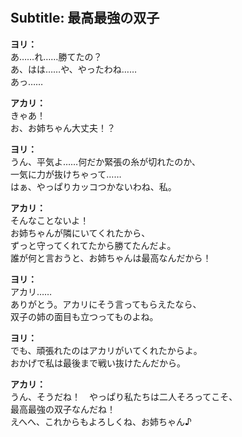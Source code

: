 # 

  
## Subtitle: 最高最強の双子
  
**ヨリ：**  
あ……れ……勝てたの？  
あ、はは……や、やったわね……  
あっ……  
  
**アカリ：**  
きゃあ！  
お、お姉ちゃん大丈夫！？  
  
**ヨリ：**  
うん、平気よ……何だか緊張の糸が切れたのか、  
一気に力が抜けちゃって……  
はぁ、やっぱりカッコつかないわね、私。  
  
**アカリ：**  
そんなことないよ！  
お姉ちゃんが隣にいてくれたから、  
ずっと守ってくれてたから勝てたんだよ。  
誰が何と言おうと、お姉ちゃんは最高なんだから！  
  
**ヨリ：**  
アカリ……  
ありがとう。アカリにそう言ってもらえたなら、  
双子の姉の面目も立つってものよね。  
  
**ヨリ：**  
でも、頑張れたのはアカリがいてくれたからよ。  
おかげで私は最後まで戦い抜けたんだから。  
  
**アカリ：**  
うん、そうだね！　やっぱり私たちは二人そろってこそ、  
最高最強の双子なんだね！  
えへへ、これからもよろしくね、お姉ちゃん♪  
